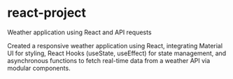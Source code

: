 # react-project
Weather application using React and API requests

Created a responsive weather application using React, integrating Material UI for styling, React Hooks (useState, useEffect) for state management, and asynchronous functions to fetch real-time data from a weather API via modular components.
